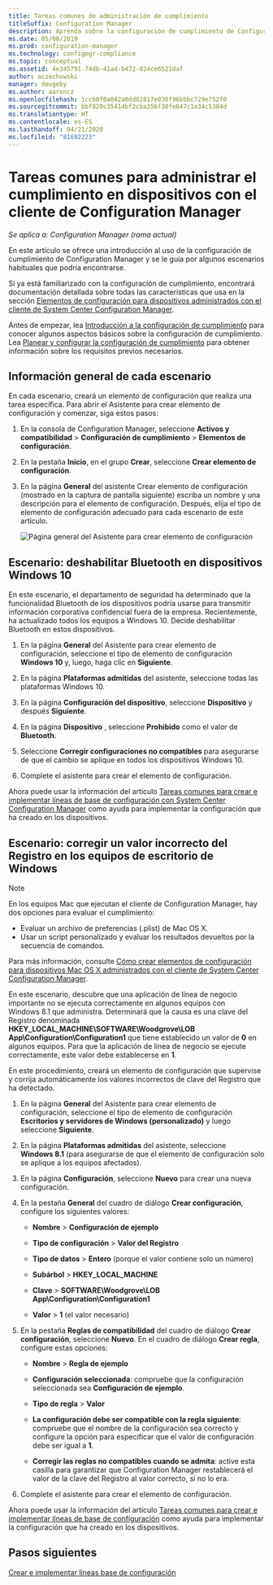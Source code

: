 ```yaml
---
title: Tareas comunes de administración de cumplimiento
titleSuffix: Configuration Manager
description: Aprenda sobre la configuración de cumplimiento de Configuration Manager mediante el trabajo sobre algunos escenarios comunes.
ms.date: 05/08/2019
ms.prod: configuration-manager
ms.technology: configmgr-compliance
ms.topic: conceptual
ms.assetid: 4e345791-74db-41ad-b472-024ce6521daf
author: aczechowski
manager: dougeby
ms.author: aaroncz
ms.openlocfilehash: 1ccb0f0a042a0dd82817e030f96bbbc729e752f0
ms.sourcegitcommit: bbf820c35414bf2cba356f30fe047c1a34c5384d
ms.translationtype: HT
ms.contentlocale: es-ES
ms.lasthandoff: 04/21/2020
ms.locfileid: "81692223"
---
```

# <a name="common-tasks-for-managing-compliance-on-devices-with-the-configuration-manager-client"></a>Tareas comunes para administrar el cumplimiento en dispositivos con el cliente de Configuration Manager

*Se aplica a: Configuration Manager (rama actual)*

En este artículo se ofrece una introducción al uso de la configuración de cumplimiento de Configuration Manager y se le guía por algunos escenarios habituales que podría encontrarse.  

 Si ya está familiarizado con la configuración de cumplimiento, encontrará documentación detallada sobre todas las características que usa en la sección [Elementos de configuración para dispositivos administrados con el cliente de System Center Configuration Manager](../../compliance/deploy-use/create-configuration-items.md).  

 Antes de empezar, lea [Introducción a la configuración de cumplimiento](../../compliance/get-started/get-started-with-compliance-settings.md) para conocer algunos aspectos básicos sobre la configuración de cumplimiento. Lea [Planear y configurar la configuración de cumplimiento](../../compliance/plan-design/plan-for-and-configure-compliance-settings.md) para obtener información sobre los requisitos previos necesarios.  

## <a name="general-information-for-each-scenario"></a>Información general de cada escenario  
 En cada escenario, creará un elemento de configuración que realiza una tarea específica. Para abrir el Asistente para crear elemento de configuración y comenzar, siga estos pasos:  

1.  En la consola de Configuration Manager, seleccione **Activos y compatibilidad** > **Configuración de cumplimiento** > **Elementos de configuración**.  

1.  En la pestaña **Inicio**, en el grupo **Crear**, seleccione **Crear elemento de configuración**.  

1.  En la página **General** del asistente Crear elemento de configuración (mostrado en la captura de pantalla siguiente) escriba un nombre y una descripción para el elemento de configuración. Después, elija el tipo de elemento de configuración adecuado para cada escenario de este artículo.  

     ![Página general del Asistente para crear elemento de configuración](../../mdm/deploy-use/media/Compliance-Settings-Wizard---1.png)  

## <a name="scenario-disable-bluetooth-on-windows-10-devices"></a>Escenario: deshabilitar Bluetooth en dispositivos Windows 10

 En este escenario, el departamento de seguridad ha determinado que la funcionalidad Bluetooth de los dispositivos podría usarse para transmitir información corporativa confidencial fuera de la empresa. Recientemente, ha actualizado todos los equipos a Windows 10. Decide deshabilitar Bluetooth en estos dispositivos.  

1. En la página **General** del Asistente para crear elemento de configuración, seleccione el tipo de elemento de configuración **Windows 10** y, luego, haga clic en **Siguiente**.  

2. En la página **Plataformas admitidas** del asistente, seleccione todas las plataformas Windows 10.  

3. En la página **Configuración del dispositivo**, seleccione **Dispositivo** y después **Siguiente**.  

4. En la página **Dispositivo** , seleccione **Prohibido** como el valor de **Bluetooth**.  

5. Seleccione **Corregir configuraciones no compatibles** para asegurarse de que el cambio se aplique en todos los dispositivos Windows 10.  

6. Complete el asistente para crear el elemento de configuración.  

 Ahora puede usar la información del artículo [Tareas comunes para crear e implementar líneas de base de configuración con System Center Configuration Manager](../../compliance/plan-design/common-tasks-for-creating-and-deploying-configuration-baselines.md) como ayuda para implementar la configuración que ha creado en los dispositivos.  

## <a name="scenario-remediate-an-incorrect-registry-value-on-windows-desktop-computers"></a>Escenario: corregir un valor incorrecto del Registro en los equipos de escritorio de Windows

> [!NOTE] 
> En los equipos Mac que ejecutan el cliente de Configuration Manager, hay dos opciones para evaluar el cumplimiento:  
> - Evaluar un archivo de preferencias (.plist) de Mac OS X.
> - Usar un script personalizado y evaluar los resultados devueltos por la secuencia de comandos.  
>
>Para más información, consulte [Cómo crear elementos de configuración para dispositivos Mac OS X administrados con el cliente de System Center Configuration Manager](../../compliance/deploy-use/create-configuration-items-for-mac-os-x-devices-managed-with-the-client.md).  

 En este escenario, descubre que una aplicación de línea de negocio importante no se ejecuta correctamente en algunos equipos con Windows 8.1 que administra. Determinará que la causa es una clave del Registro denominada **HKEY_LOCAL_MACHINE\SOFTWARE\Woodgrove\LOB App\Configuration\Configuration1** que tiene establecido un valor de **0** en algunos equipos. Para que la aplicación de línea de negocio se ejecute correctamente, este valor debe establecerse en **1**.  

 En este procedimiento, creará un elemento de configuración que supervise y corrija automáticamente los valores incorrectos de clave del Registro que ha detectado.  

1. En la página **General** del Asistente para crear elemento de configuración, seleccione el tipo de elemento de configuración **Escritorios y servidores de Windows (personalizado)** y luego seleccione **Siguiente**.  

2. En la página **Plataformas admitidas** del asistente, seleccione **Windows 8.1** (para asegurarse de que el elemento de configuración solo se aplique a los equipos afectados).  

3. En la página **Configuración**, seleccione **Nuevo** para crear una nueva configuración.  

4. En la pestaña **General** del cuadro de diálogo **Crear configuración**, configure los siguientes valores:  

   -   **Nombre** > **Configuración de ejemplo**  

   -   **Tipo de configuración** > **Valor del Registro**  

   -   **Tipo de datos** > **Entero** (porque el valor contiene solo un número)  

   -   **Subárbol** > **HKEY_LOCAL_MACHINE**  

   -   **Clave** > **SOFTWARE\Woodgrove\LOB App\Configuration\Configuration1**  

   -   **Valor** > **1** (el valor necesario)  

5. En la pestaña **Reglas de compatibilidad** del cuadro de diálogo **Crear configuración**, seleccione **Nuevo**. En el cuadro de diálogo **Crear regla**, configure estas opciones:  

   -   **Nombre** > **Regla de ejemplo**  

   -   **Configuración seleccionada**: compruebe que la configuración seleccionada sea **Configuración de ejemplo**.

   -   **Tipo de regla** > **Valor**  

   -   **La configuración debe ser compatible con la regla siguiente**: compruebe que el nombre de la configuración sea correcto y configure la opción para especificar que el valor de configuración debe ser igual a **1**.  

   -   **Corregir las reglas no compatibles cuando se admita**: active esta casilla para garantizar que Configuration Manager restablecerá el valor de la clave del Registro al valor correcto, si no lo era.  

6. Complete el asistente para crear el elemento de configuración.  

 Ahora puede usar la información del artículo [Tareas comunes para crear e implementar líneas de base de configuración](../../compliance/plan-design/common-tasks-for-creating-and-deploying-configuration-baselines.md) como ayuda para implementar la configuración que ha creado en los dispositivos.  

## <a name="next-steps"></a>Pasos siguientes

[Crear e implementar líneas base de configuración](common-tasks-for-creating-and-deploying-configuration-baselines.md)
